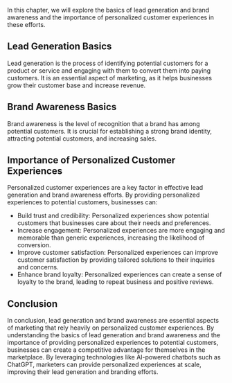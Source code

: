 
In this chapter, we will explore the basics of lead generation and brand awareness and the importance of personalized customer experiences in these efforts.

Lead Generation Basics
----------------------

Lead generation is the process of identifying potential customers for a product or service and engaging with them to convert them into paying customers. It is an essential aspect of marketing, as it helps businesses grow their customer base and increase revenue.

Brand Awareness Basics
----------------------

Brand awareness is the level of recognition that a brand has among potential customers. It is crucial for establishing a strong brand identity, attracting potential customers, and increasing sales.

Importance of Personalized Customer Experiences
-----------------------------------------------

Personalized customer experiences are a key factor in effective lead generation and brand awareness efforts. By providing personalized experiences to potential customers, businesses can:

* Build trust and credibility: Personalized experiences show potential customers that businesses care about their needs and preferences.
* Increase engagement: Personalized experiences are more engaging and memorable than generic experiences, increasing the likelihood of conversion.
* Improve customer satisfaction: Personalized experiences can improve customer satisfaction by providing tailored solutions to their inquiries and concerns.
* Enhance brand loyalty: Personalized experiences can create a sense of loyalty to the brand, leading to repeat business and positive reviews.

Conclusion
----------

In conclusion, lead generation and brand awareness are essential aspects of marketing that rely heavily on personalized customer experiences. By understanding the basics of lead generation and brand awareness and the importance of providing personalized experiences to potential customers, businesses can create a competitive advantage for themselves in the marketplace. By leveraging technologies like AI-powered chatbots such as ChatGPT, marketers can provide personalized experiences at scale, improving their lead generation and branding efforts.
